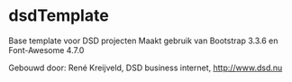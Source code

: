 dsdTemplate
===========

Base template voor DSD projecten
Maakt gebruik van Bootstrap 3.3.6 en Font-Awesome 4.7.0

Gebouwd door: René Kreijveld, DSD business internet, http://www.dsd.nu